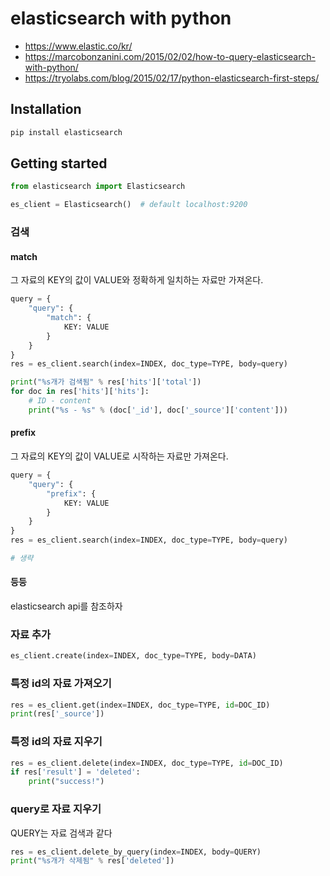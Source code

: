 # elasticsearch with python

- https://www.elastic.co/kr/
- https://marcobonzanini.com/2015/02/02/how-to-query-elasticsearch-with-python/
- https://tryolabs.com/blog/2015/02/17/python-elasticsearch-first-steps/

## Installation

```bash
pip install elasticsearch
```

## Getting started

```python
from elasticsearch import Elasticsearch

es_client = Elasticsearch()  # default localhost:9200
```

### 검색

#### match

그 자료의 KEY의 값이 VALUE와 정확하게 일치하는 자료만 가져온다.

```python
query = {
	"query": {
		"match": {
			KEY: VALUE
		}
	}
}
res = es_client.search(index=INDEX, doc_type=TYPE, body=query)

print("%s개가 검색됨" % res['hits']['total'])
for doc in res['hits']['hits']:
	# ID - content
	print("%s - %s" % (doc['_id'], doc['_source']['content']))
```

#### prefix

그 자료의 KEY의 값이 VALUE로 시작하는 자료만 가져온다.

```python
query = {
	"query": {
		"prefix": {
			KEY: VALUE
		}
	}
}
res = es_client.search(index=INDEX, doc_type=TYPE, body=query)

# 생략
```

#### 등등

elasticsearch api를 참조하자

### 자료 추가

```python
es_client.create(index=INDEX, doc_type=TYPE, body=DATA)
```

### 특정 id의 자료 가져오기

```python
res = es_client.get(index=INDEX, doc_type=TYPE, id=DOC_ID)
print(res['_source'])
```

### 특정 id의 자료 지우기

```python
res = es_client.delete(index=INDEX, doc_type=TYPE, id=DOC_ID)
if res['result'] = 'deleted':
	print("success!")
```

### query로 자료 지우기

QUERY는 자료 검색과 같다

```python
res = es_client.delete_by_query(index=INDEX, body=QUERY)
print("%s개가 삭제됨" % res['deleted'])
```
